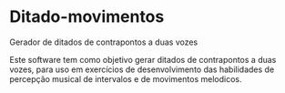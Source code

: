 # Ditado-movimentos
Gerador de ditados de contrapontos a duas vozes

Este software tem como objetivo gerar ditados de contrapontos a duas vozes, para uso em exercícios de desenvolvimento das habilidades de percepção musical de intervalos e de movimentos melodicos.
